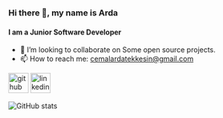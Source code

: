 ### Hi there 👋, my name is Arda
#### I am a Junior Software Developer

- 👯 I’m looking to collaborate on Some open source projects. 
- 📫 How to reach me: cemalardatekkesin@gmail.com 


[<img src='https://cdn.jsdelivr.net/npm/simple-icons@3.0.1/icons/github.svg' alt='github' height='40'>](https://github.com/catekkesin)  [<img src='https://cdn.jsdelivr.net/npm/simple-icons@3.0.1/icons/linkedin.svg' alt='linkedin' height='40'>](https://www.linkedin.com/in/arda-tekkesin-1bb20918a/)  

![GitHub stats](https://github-readme-stats.vercel.app/api?username=catekkesin&show_icons=true&count_private=true)  

